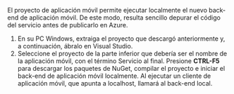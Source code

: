 

El proyecto de aplicación móvil permite ejecutar localmente el nuevo back-end de aplicación móvil. De este modo, resulta sencillo depurar el código del servicio antes de publicarlo en Azure.

1. En su PC Windows, extraiga el proyecto que descargó anteriormente y, a continuación, ábralo en Visual Studio.
2. Seleccione el proyecto de la parte inferior que debería ser el nombre de la aplicación móvil, con el término Servicio al final. Presione **CTRL-F5** para descargar los paquetes de NuGet, compilar el proyecto e iniciar el back-end de aplicación móvil localmente. Al ejecutar un cliente de aplicación móvil, que apunta a localhost, llamará al back-end local. 



<!--HONumber=Jan17_HO3-->


